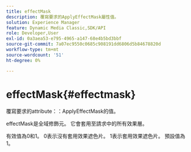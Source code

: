 ```yaml
---
title: effectMask
description: 覆寫要求的ApplyEffectMask屬性值。
solution: Experience Manager
feature: Dynamic Media Classic,SDK/API
role: Developer,User
exl-id: 0a3aea53-e795-4965-a147-68e4b5bd3bbf
source-git-commit: 7a07ec9550c0685c908191dd6806d5b84678820d
workflow-type: tm+mt
source-wordcount: '51'
ht-degree: 0%

---
```


# effectMask{#effectmask}

覆寫要求的attribute：：ApplyEffectMask的值。

effectMask是全域修飾元。 它會套用至請求中的所有效果層。

有效值為0和1。 0表示沒有套用效果遮色片。 1表示套用效果遮色片。 預設值為1。
